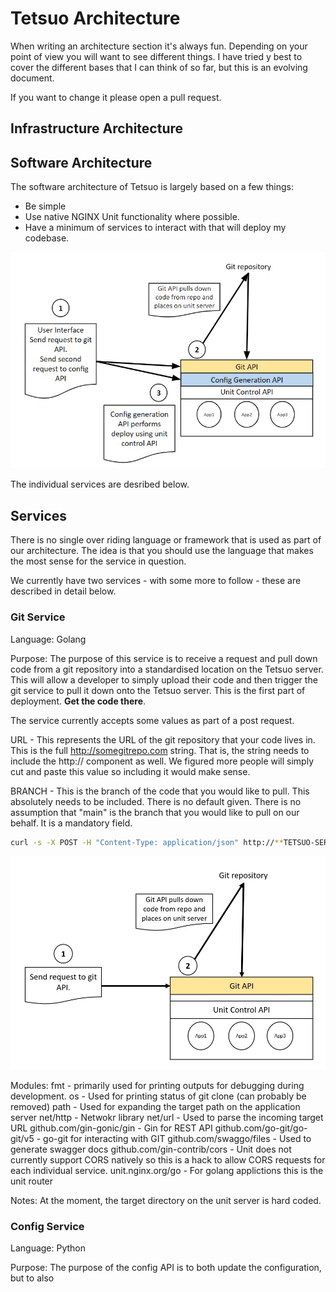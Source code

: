 # Tetsuo Architecture

When writing an architecture section it's always fun. Depending on your point of view you will want to see different things. I have tried y best to cover the different bases that I can think of so far, but this is an evolving document.

If you want to change it please open a pull request.

## Infrastructure Architecture

## Software Architecture

The software architecture of Tetsuo is largely based on a few things:
- Be simple
- Use native NGINX Unit functionality where possible.
- Have a minimum of services to interact with that will deploy my codebase.

![Tetsuo-overview](/images/Tetsuo-overview.jpg)

The individual services are desribed below.

## Services

There is no single over riding language or framework that is used as part of our architecture. The idea is that you should use the language that makes the most sense for the service in question. 

We currently have two services - with some more to follow - these are described in detail below.

### Git Service

Language: Golang

Purpose:
The purpose of this service is to receive a request and pull down code from a git repository into a standardised location on the Tetsuo server. This will allow a developer to simply upload their code and then trigger the git service to pull it down onto the Tetsuo server. This is the first part of deployment. **Get the code there**.

The service currently accepts some values as part of a post request. 

URL - This represents the URL of the git repository that your code lives in. This is the full http://somegitrepo.com string. That is, the string needs to include the http:// component as well. We figured more people will simply cut and paste this value so including it would make sense.

BRANCH - This is the branch of the code that you would like to pull. This absolutely needs to be included. There is no default given. There is no assumption that "main" is the branch that you would like to pull on our behalf. It is a mandatory field.

```Bash
curl -s -X POST -H "Content-Type: application/json" http://**TETSUO-SERVER**/pull -d '{"url":"https://github.com/codecowboydotio/swapi-json-server", "branch":"dev"}'
```
![git_api](/images/tetsuo-1-2.jpg)

Modules:
fmt - primarily used for printing outputs for debugging during development.
os - Used for printing status of git clone (can probably be removed)
path - Used for expanding the target path on the application server
net/http - Netwokr library
net/url - Used to parse the incoming target URL
github.com/gin-gonic/gin - Gin for REST API 
github.com/go-git/go-git/v5 - go-git for interacting with GIT
github.com/swaggo/files - Used to generate swagger docs
github.com/gin-contrib/cors - Unit does not currently support CORS natively so this is a hack to allow CORS requests for each individual service.
unit.nginx.org/go - For golang applictions this is the unit router

Notes: At the moment, the target directory on the unit server is hard coded.

### Config Service

Language: Python

Purpose: 
The purpose of the config API is to both update the configuration, but to also 
